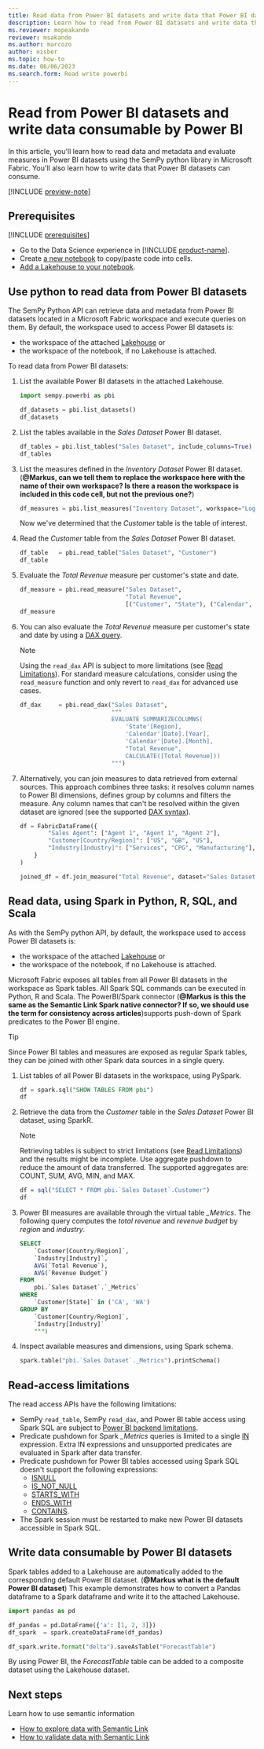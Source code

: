 ```yaml
---
title: Read data from Power BI datasets and write data that Power BI datasets can consume
description: Learn how to read from Power BI datasets and write data that can be used in Power BI datasets.
ms.reviewer: mopeakande
reviewer: msakande
ms.author: marcozo
author: eisber
ms.topic: how-to
ms.date: 06/06/2023
ms.search.form: Read write powerbi
---
```


# Read from Power BI datasets and write data consumable by Power BI

In this article, you'll learn how to read data and metadata and evaluate measures in Power BI datasets using the SemPy python library in Microsoft Fabric. You'll also learn how to write data that Power BI datasets can consume.

[!INCLUDE [preview-note](../includes/preview-note.md)]

## Prerequisites

[!INCLUDE [prerequisites](includes/prerequisites.md)]
- Go to the Data Science experience in [!INCLUDE [product-name](../includes/product-name.md)].
- Create [a new notebook](../data-engineering/how-to-use-notebook.md#create-notebooks) to copy/paste code into cells.
- [Add a Lakehouse to your notebook](../data-engineering/how-to-use-notebook.md#connect-lakehouses-and-notebooks).

## Use python to read data from Power BI datasets

The SemPy Python API can retrieve data and metadata from Power BI datasets located in a Microsoft Fabric workspace and execute queries on them. By default, the workspace used to access Power BI datasets is:

- the workspace of the attached [Lakehouse](/fabric/data-engineering/lakehouse-overview) or
- the workspace of the notebook, if no Lakehouse is attached.

To read data from Power BI datasets:

1. List the available Power BI datasets in the attached Lakehouse.

    ```python
    import sempy.powerbi as pbi
    
    df_datasets = pbi.list_datasets()
    df_datasets
    ```

1. List the tables available in the _Sales Dataset_ Power BI dataset.

    ```python
    df_tables = pbi.list_tables("Sales Dataset", include_columns=True)
    df_tables
    ```

1. List the measures defined in the _Inventory Dataset_ Power BI dataset. (__@Markus, can we tell them to replace the workspace here with the name of their own workspace? Is there a reason the workspace is included in this code cell, but not the previous one?__)

    ```python
    df_measures = pbi.list_measures("Inventory Dataset", workspace="Logistics Workspace")
    ```

    Now we've determined that the _Customer_ table is the table of interest.

1. Read the _Customer_ table from the _Sales Dataset_ Power BI dataset.

    ```python
    df_table   = pbi.read_table("Sales Dataset", "Customer")
    df_table
    ```

1. Evaluate the _Total Revenue_ measure per customer's state and date.

    ```python
    df_measure = pbi.read_measure("Sales Dataset",
                                  "Total Revenue",
                                  [("Customer", "State"), ("Calendar", "Date")]
    df_measure
    ```

1. You can also evaluate the _Total Revenue_ measure per customer's state and date by using a [DAX query](/dax/dax-queries).

    > [!NOTE]
    > Using the `read_dax` API is subject to more limitations (see [Read Limitations](#read-access-limitations)). For standard measure calculations, consider using the `read_measure` function and only revert to `read_dax` for advanced use cases.

    ```python
    df_dax     = pbi.read_dax("Sales Dataset",
                              """
                              EVALUATE SUMMARIZECOLUMNS(
                                  'State'[Region],
                                  'Calendar'[Date].[Year],
                                  'Calendar'[Date].[Month],
                                  "Total Revenue",
                                  CALCULATE([Total Revenue]))
                              """)
    ```

1. Alternatively, you can join measures to data retrieved from external sources. This approach combines three tasks: it resolves column names to Power BI dimensions, defines group by columns and filters the measure. Any column names that can't be resolved within the given dataset are ignored (see the supported [DAX syntax](https://learn.microsoft.com/en-us/dax/dax-syntax-reference)).

    ```python
    df = FabricDataFrame({
            "Sales Agent": ["Agent 1", "Agent 1", "Agent 2"],
            "Customer[Country/Region]": ["US", "GB", "US"],
            "Industry[Industry]": ["Services", "CPG", "Manufacturing"],
        }
    )
    
    joined_df = df.join_measure("Total Revenue", dataset="Sales Dataset")
    ```

## Read data, using Spark in Python, R, SQL, and Scala

As with the SemPy python API, by default, the workspace used to access Power BI datasets is:

- the workspace of the attached [Lakehouse](/fabric/data-engineering/lakehouse-overview) or
- the workspace of the notebook, if no Lakehouse is attached.
 
Microsoft Fabric exposes all tables from all Power BI datasets in the workspace as Spark tables. All Spark SQL commands can be executed in Python, R and Scala. The PowerBI/Spark connector (__@Markus is this the same as the Semantic Link Spark native connector? If so, we should use the term for consistency across articles__)supports push-down of Spark predicates to the Power BI engine.

> [!TIP]
> Since Power BI tables and measures are exposed as regular Spark tables, they can be joined with other Spark data sources in a single query.

1. List tables of all Power BI datasets in the workspace, using PySpark.

    ```sql
    df = spark.sql("SHOW TABLES FROM pbi")
    df
    ```

1. Retrieve the data from the *Customer* table in the *Sales Dataset* Power BI dataset, using SparkR.

    > [!NOTE]
    > Retrieving tables is subject to strict limitations (see [Read Limitations](#read-access-limitations)) and the results might be incomplete.
    > Use aggregate pushdown to reduce the amount of data transferred. The supported aggregates are: COUNT, SUM, AVG, MIN, and MAX.

    ```R
    df = sql("SELECT * FROM pbi.`Sales Dataset`.Customer")
    df
    ```

1. Power BI measures are available through the virtual table *_Metrics*. The following query computes the *total revenue* and *revenue budget* by *region* and *industry*.

    ```sql
    SELECT
        `Customer[Country/Region]`,
        `Industry[Industry]`,
        AVG(`Total Revenue`),
        AVG(`Revenue Budget`)
    FROM
        pbi.`Sales Dataset`.`_Metrics`
    WHERE
        `Customer[State]` in ('CA', 'WA')
    GROUP BY
        `Customer[Country/Region]`,
        `Industry[Industry]`
        """)
    ```

1. Inspect available measures and dimensions, using Spark schema.

    ```python
    spark.table("pbi.`Sales Dataset`._Metrics").printSchema()
    ```

## Read-access limitations

The read access APIs have the following limitations:

- SemPy `read_table`, SemPy `read_dax`, and Power BI table access using Spark SQL are subject to [Power BI backend limitations](/rest/api/power-bi/datasets/execute-queries#limitations).
- Predicate pushdown for Spark *_Metrics* queries is limited to a single [IN](https://spark.apache.org/docs/3.3.0/api/sql/index.html#in) expression. Extra IN expressions and unsupported predicates are evaluated in Spark after data transfer.
- Predicate pushdown for Power BI tables accessed using Spark SQL doesn't support the following expressions:
  - [ISNULL](https://spark.apache.org/docs/3.3.0/api/sql/#isnull)
  - [IS_NOT_NULL](https://spark.apache.org/docs/3.3.0/api/sql/#isnotnull)
  - [STARTS_WITH](https://spark.apache.org/docs/3.3.0/api/sql/#startswith)
  - [ENDS_WITH](https://spark.apache.org/docs/3.3.0/api/sql/#endswith)
  - [CONTAINS](https://spark.apache.org/docs/3.3.0/api/sql/#contains).
- The Spark session must be restarted to make new Power BI datasets accessible in Spark SQL.

## Write data consumable by Power BI datasets

Spark tables added to a Lakehouse are automatically added to the corresponding default Power BI dataset. (__@Markus what is the default Power BI dataset__)
This example demonstrates how to convert a Pandas dataframe to a Spark dataframe and write it to the attached Lakehouse.

```python
import pandas as pd

df_pandas = pd.DataFrame({'a': [1, 2, 3]})
df_spark  = spark.createDataFrame(df_pandas)

df_spark.write.format("delta").saveAsTable("ForecastTable")
```

By using Power BI, the *ForecastTable* table can be added to a composite dataset using the Lakehouse dataset.


## Next steps
Learn how to use semantic information

- [How to explore data with Semantic Link](semantic-link-explore-data.md)
- [How to validate data with Semantic Link](semantic-link-validate-data.md)